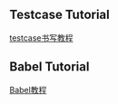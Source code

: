 ## Testcase Tutorial

[testcase书写教程](./tests/target)


## Babel Tutorial

[Babel教程](./babel7_for_jalangi)
